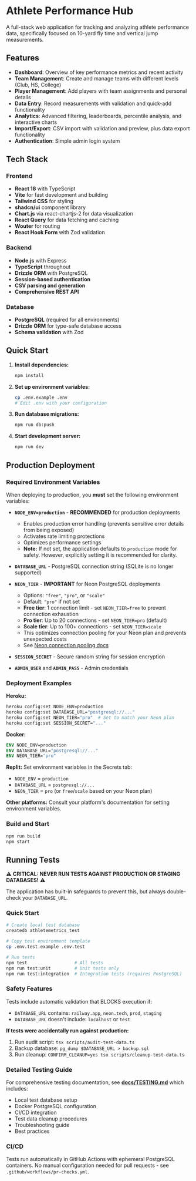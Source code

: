 # Athlete Performance Hub

A full-stack web application for tracking and analyzing athlete performance data, specifically focused on 10-yard fly time and vertical jump measurements.

## Features

- **Dashboard**: Overview of key performance metrics and recent activity
- **Team Management**: Create and manage teams with different levels (Club, HS, College)
- **Player Management**: Add players with team assignments and personal details
- **Data Entry**: Record measurements with validation and quick-add functionality
- **Analytics**: Advanced filtering, leaderboards, percentile analysis, and interactive charts
- **Import/Export**: CSV import with validation and preview, plus data export functionality
- **Authentication**: Simple admin login system

## Tech Stack

### Frontend
- **React 18** with TypeScript
- **Vite** for fast development and building
- **Tailwind CSS** for styling
- **shadcn/ui** component library
- **Chart.js** via react-chartjs-2 for data visualization
- **React Query** for data fetching and caching
- **Wouter** for routing
- **React Hook Form** with Zod validation

### Backend
- **Node.js** with Express
- **TypeScript** throughout
- **Drizzle ORM** with PostgreSQL
- **Session-based authentication**
- **CSV parsing and generation**
- **Comprehensive REST API**

### Database
- **PostgreSQL** (required for all environments)
- **Drizzle ORM** for type-safe database access
- **Schema validation** with Zod

## Quick Start

1. **Install dependencies:**
   ```bash
   npm install
   ```

2. **Set up environment variables:**
   ```bash
   cp .env.example .env
   # Edit .env with your configuration
   ```

3. **Run database migrations:**
   ```bash
   npm run db:push
   ```

4. **Start development server:**
   ```bash
   npm run dev
   ```

## Production Deployment

### Required Environment Variables

When deploying to production, you **must** set the following environment variables:

- **`NODE_ENV=production`** - **RECOMMENDED** for production deployments
  - Enables production error handling (prevents sensitive error details from being exposed)
  - Activates rate limiting protections
  - Optimizes performance settings
  - **Note:** If not set, the application defaults to `production` mode for safety. However, explicitly setting it is recommended for clarity.

- **`DATABASE_URL`** - PostgreSQL connection string (SQLite is no longer supported)
- **`NEON_TIER`** - **IMPORTANT** for Neon PostgreSQL deployments
  - Options: `"free"`, `"pro"`, or `"scale"`
  - Default: `"pro"` if not set
  - **Free tier**: 1 connection limit - set `NEON_TIER=free` to prevent connection exhaustion
  - **Pro tier**: Up to 20 connections - set `NEON_TIER=pro` (default)
  - **Scale tier**: Up to 100+ connections - set `NEON_TIER=scale`
  - This optimizes connection pooling for your Neon plan and prevents unexpected costs
  - See [Neon connection pooling docs](https://neon.tech/docs/connect/connection-pooling)
- **`SESSION_SECRET`** - Secure random string for session encryption
- **`ADMIN_USER`** and **`ADMIN_PASS`** - Admin credentials

### Deployment Examples

**Heroku:**
```bash
heroku config:set NODE_ENV=production
heroku config:set DATABASE_URL="postgresql://..."
heroku config:set NEON_TIER="pro"  # Set to match your Neon plan
heroku config:set SESSION_SECRET="..."
```

**Docker:**
```dockerfile
ENV NODE_ENV=production
ENV DATABASE_URL="postgresql://..."
ENV NEON_TIER="pro"
```

**Replit:**
Set environment variables in the Secrets tab:
- `NODE_ENV` = `production`
- `DATABASE_URL` = `postgresql://...`
- `NEON_TIER` = `pro` (or `free`/`scale` based on your Neon plan)

**Other platforms:** Consult your platform's documentation for setting environment variables.

### Build and Start

```bash
npm run build
npm start
```

## Running Tests

⚠️ **CRITICAL: NEVER RUN TESTS AGAINST PRODUCTION OR STAGING DATABASES!** ⚠️

The application has built-in safeguards to prevent this, but always double-check your `DATABASE_URL`.

### Quick Start

```bash
# Create local test database
createdb athletemetrics_test

# Copy test environment template
cp .env.test.example .env.test

# Run tests
npm test                  # All tests
npm run test:unit         # Unit tests only
npm run test:integration  # Integration tests (requires PostgreSQL)
```

### Safety Features

Tests include automatic validation that BLOCKS execution if:
- `DATABASE_URL` contains: `railway.app`, `neon.tech`, `prod`, `staging`
- `DATABASE_URL` doesn't include: `localhost` or `test`

**If tests were accidentally run against production:**
1. Run audit script: `tsx scripts/audit-test-data.ts`
2. Backup database: `pg_dump $DATABASE_URL > backup.sql`
3. Run cleanup: `CONFIRM_CLEANUP=yes tsx scripts/cleanup-test-data.ts`

### Detailed Testing Guide

For comprehensive testing documentation, see **[docs/TESTING.md](docs/TESTING.md)** which includes:
- Local test database setup
- Docker PostgreSQL configuration
- CI/CD integration
- Test data cleanup procedures
- Troubleshooting guide
- Best practices

### CI/CD

Tests run automatically in GitHub Actions with ephemeral PostgreSQL containers. No manual configuration needed for pull requests - see `.github/workflows/pr-checks.yml`.
